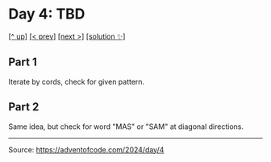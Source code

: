 # Day 4: TBD

[[^ up]](../../README.MD) [[< prev]](../day-03/README.MD) [[next >]](../day-05/README.MD) [[solution ✨]](./solve.py)

<!-- article begin -->

## Part 1

Iterate by cords, check for given pattern.

## Part 2

Same idea, but check for word "MAS" or "SAM" at diagonal directions.

<!-- article end -->

---

Source: https://adventofcode.com/2024/day/4

